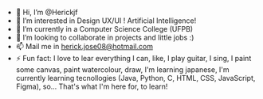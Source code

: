 - 👋 Hi, I’m @Herickjf
- 👀 I’m interested in Design UX/UI ! Artificial Intelligence!
- 🌱 I’m currently in a Computer Science College (UFPB)
- 💞️ I’m looking to collaborate in projects and little jobs :)
- 📫 Mail me in herick.jose08@hotmail.com
- ⚡ Fun fact: I love to lear everything I can, like, I play guitar, I sing, I paint some canvas, paint watercolour, draw, I'm learning japanese, I'm currently learning tecnollogies (Java, Python, C, HTML, CSS, JavaScript, Figma), so... That's what I'm here for, to learn!
<!---
Herickjf/Herickjf is a ✨ special ✨ repository because its `README.md` (this file) appears on your GitHub profile.
You can click the Preview link to take a look at your changes.
--->
